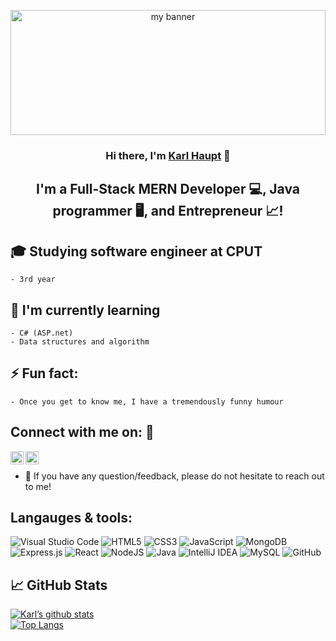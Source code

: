 <p align="center">
  <a href="#" target="_blank" rel="noreferrer">
    <img width="100%" height="200" src="https://user-images.githubusercontent.com/69191757/152388782-afa67e20-bfbf-4aac-b66e-fb91f6dddb62.gif" alt="my banner">
  </a>
</p>

<h3 align="center">
Hi there, I'm <a href="#" target="_blank" rel="noreferrer">Karl Haupt</a> 👋
</h3>

<h2 align="center">
I'm a Full-Stack MERN Developer 💻, Java programmer 🖥, and Entrepreneur 📈!
</h2> 



## 🎓 Studying software engineer at CPUT <br />
    - 3rd year 
    
## 🌱 I'm currently learning <br/>
    - C# (ASP.net)
    - Data structures and algorithm

## ⚡ Fun fact: 
    - Once you get to know me, I have a tremendously funny humour

 ## **Connect with me on:  🤝** <br />
<a href="#"><img align="left" src="https://raw.githubusercontent.com/yushi1007/yushi1007/main/images/linkedin.svg" alt="Karl Haupt | LinkedIn" width="21px"/></a>
<a href="#"><img align="left" src="https://raw.githubusercontent.com/yushi1007/yushi1007/main/images/instagram.svg" alt="Karl Haupt | Instagram" width="21px"/></a>
</br>
- 💬 If you have any question/feedback, please do not hesitate to reach out to me!

## **Langauges & tools:** <br />
![Visual Studio Code](https://img.shields.io/badge/Visual%20Studio%20Code-0078d7.svg?style=for-the-badge&logo=visual-studio-code&logoColor=white)
![HTML5](https://img.shields.io/badge/html5-%23E34F26.svg?style=for-the-badge&logo=html5&logoColor=white)
![CSS3](https://img.shields.io/badge/css3-%231572B6.svg?style=for-the-badge&logo=css3&logoColor=white)
![JavaScript](https://img.shields.io/badge/javascript-%23323330.svg?style=for-the-badge&logo=javascript&logoColor=%23F7DF1E)
![MongoDB](https://img.shields.io/badge/MongoDB-%234ea94b.svg?style=for-the-badge&logo=mongodb&logoColor=white)
![Express.js](https://img.shields.io/badge/express.js-%23404d59.svg?style=for-the-badge&logo=express&logoColor=%2361DAFB)
![React](https://img.shields.io/badge/react-%2320232a.svg?style=for-the-badge&logo=react&logoColor=%2361DAFB)
![NodeJS](https://img.shields.io/badge/node.js-6DA55F?style=for-the-badge&logo=node.js&logoColor=white)
![Java](https://img.shields.io/badge/java-%23ED8B00.svg?style=for-the-badge&logo=java&logoColor=white) 
![IntelliJ IDEA](https://img.shields.io/badge/IntelliJIDEA-000000.svg?style=for-the-badge&logo=intellij-idea&logoColor=white)
![MySQL](https://img.shields.io/badge/mysql-%2300f.svg?style=for-the-badge&logo=mysql&logoColor=white)
![GitHub](https://img.shields.io/badge/github-%23121011.svg?style=for-the-badge&logo=github&logoColor=white)
<br />

## 📈 GitHub Stats 

[![Karl’s github stats](https://github-readme-stats.vercel.app/api?username=Karl-Haupt)](https://github.com/Karl-Haupt) 
<br />
[![Top Langs](https://github-readme-stats.vercel.app/api/top-langs/?username=Karl-Haupt&layout=compact)](https://github.com/Karl-Haupt)
